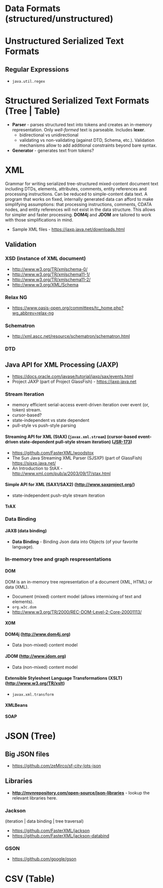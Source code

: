 Data Formats (structured/unstructured)
===================

# Unstructured Serialized Text Formats

## Regular Expressions
- `java.util.regex`


# Structured Serialized Text Formats (Tree | Table)
- **Parser** - parses structured text into tokens and creates an in-memory representation. Only *well-formed* text is parseable. Includes **lexer**.
  + bidirectional vs unidirectional
  + validating vs non-validating (against DTD, Schema, etc.). Validation mechanisms allow to add additional constraints beyond bare syntax.
- **Generator** - generates text from tokens?

# XML
Grammar for writing serialized tree-structured mixed-content document text including DTDs, elements, attributes, comments, entity references and processing instructions. Can be reduced to simple-content data text. A program that works on fixed, internally generated data can afford to make simplifying assumptions: that processing instructions, comments, CDATA nodes, and entity references will not exist in the data structure. This allows for simpler and faster processing. **DOM4j** and **JDOM** are tailored to work with those simplifications in mind.
- Sample XML files - https://jaxp.java.net/downloads.html

## Validation

### XSD (instance of XML document)
- http://www.w3.org/TR/xmlschema-0/
- http://www.w3.org/TR/xmlschema11-1/
- http://www.w3.org/TR/xmlschema11-2/
- http://www.w3.org/XML/Schema

### Relax NG
- https://www.oasis-open.org/committees/tc_home.php?wg_abbrev=relax-ng

### Schematron
- http://xml.ascc.net/resource/schematron/schematron.html

### DTD

## Java API for XML Processing (JAXP)
- https://docs.oracle.com/javase/tutorial/jaxp/sax/events.html
- Project JAXP (part of Project GlassFish) - https://jaxp.java.net

### Stream Iteration
- memory efficient serial-access event-driven iteration over event (or, token) stream.
- cursor-based?
- state-independent vs state dependent
- pull-style vs push-style parsing

#### Streaming API for XML (StAX) (`javax.xml.stream`) (cursor-based event-driven state-dependent pull-style stream iteration) ([JSR-173](https://jcp.org/en/jsr/detail?id=173))
  + https://github.com/FasterXML/woodstox
  + The Sun Java Streaming XML Parser (SJSXP) (part of GlassFish) https://sjsxp.java.net/
  + An Introduction to StAX - http://www.xml.com/pub/a/2003/09/17/stax.html

#### Simple API for XML (SAX1/SAX2) (http://www.saxproject.org/)
  + state-independent push-style stream iteration

#### TrAX

### Data Binding
#### JAXB (data binding)
- **Data Binding** - Binding Json data into Objects (of your favorite language).

### In-memory tree and graph respresentations

#### DOM
DOM is an in-memory tree representation of a document (XML, HTML) or data (XML).
- Document (mixed) content model (allows intermixing of text and elements).
- `org.w3c.dom`
- http://www.w3.org/TR/2000/REC-DOM-Level-2-Core-20001113/

#### XOM 

#### DOM4j (http://www.dom4j.org)
- Data (non-mixed) content model

#### JDOM (http://www.jdom.org)
- Data (non-mixed) content model

#### Extensible Stylesheet Language Transformations (XSLT) (http://www.w3.org/TR/xslt)
  + `javax.xml.transform`

#### XMLBeans

#### SOAP

# JSON (Tree)

## Big JSON files
- https://github.com/zeMirco/sf-city-lots-json

## Libraries
- **http://mvnrepository.com/open-source/json-libraries** - lookup the relevant libraries here.

### Jackson 
(iteration | data binding | tree traversal)
- https://github.com/FasterXML/jackson
- https://github.com/FasterXML/jackson-databind

### GSON
- https://github.com/google/gson

# CSV (Table)
